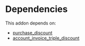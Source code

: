 # Dependencies

This addon depends on:

- [purchase_discount](https://github.com/bringout/oca-workflow-process)
- [account_invoice_triple_discount](https://github.com/bringout/oca-financial)
